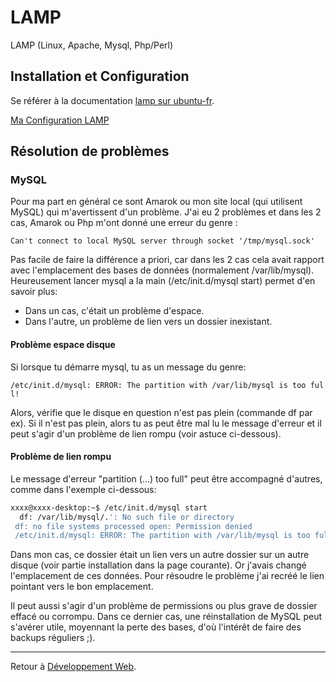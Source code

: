 # LAMP

LAMP (Linux, Apache, Mysql, Php/Perl)

## Installation et Configuration

Se référer à la documentation [lamp sur
ubuntu-fr](http://doc.ubuntu-fr.org/lamp).

[Ma Configuration LAMP](Ma_Configuration_LAMP "wikilink")

## Résolution de problèmes

### MySQL

Pour ma part en général ce sont Amarok ou mon site local (qui utilisent
MySQL) qui m'avertissent d'un problème. J'ai eu 2 problèmes et dans les
2 cas, Amarok ou Php m'ont donné une erreur du genre :

`Can't connect to local MySQL server through socket '/tmp/mysql.sock'`

Pas facile de faire la différence a priori, car dans les 2 cas cela
avait rapport avec l'emplacement des bases de données (normalement
/var/lib/mysql). Heureusement lancer mysql a la main (/etc/init.d/mysql
start) permet d'en savoir plus:

- Dans un cas, c'était un problème d'espace.
- Dans l'autre, un problème de lien vers un dossier inexistant.

#### Problème espace disque

Si lorsque tu démarre mysql, tu as un message du genre:

`/etc/init.d/mysql: ERROR: The partition with /var/lib/mysql is too full!`

Alors, vérifie que le disque en question n'est pas plein (commande df
par ex). Si il n'est pas plein, alors tu as peut être mal lu le message
d'erreur et il peut s'agir d'un problème de lien rompu (voir astuce
ci-dessous).

#### Problème de lien rompu

Le message d'erreur "partition (...) too full" peut être accompagné
d'autres, comme dans l'exemple ci-dessous:

```sh
xxxx@xxxx-desktop:~$ /etc/init.d/mysql start
  df: /var/lib/mysql/.': No such file or directory 
 df: no file systems processed open: Permission denied
 /etc/init.d/mysql: ERROR: The partition with /var/lib/mysql is too full!
```

Dans mon cas, ce dossier était un lien vers un autre dossier sur un
autre disque (voir partie installation dans la page courante). Or
j'avais changé l'emplacement de ces données. Pour résoudre le problème
j'ai recréé le lien pointant vers le bon emplacement.

Il peut aussi s'agir d'un problème de permissions ou plus grave de
dossier effacé ou corrompu. Dans ce dernier cas, une réinstallation de
MySQL peut s'avérer utile, moyennant la perte des bases, d'où l'intérêt
de faire des backups réguliers ;).

------------------------------------------------------------------------

Retour à [Développement Web](Développement_Web "wikilink").
